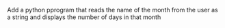 Add a python pprogram that reads the name of the month from the user as a string and displays the number of days in that month
